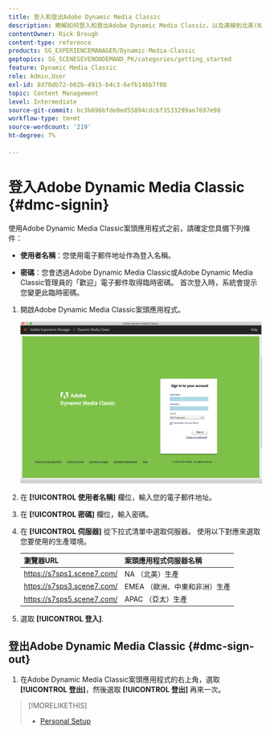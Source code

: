 ```yaml
---
title: 登入和登出Adobe Dynamic Media Classic
description: 瞭解如何登入和登出Adobe Dynamic Media Classic，以及連線到北美(NA)或歐洲、中東、非洲(EMEA)或亞太(APAC)的生產環境伺服器。
contentOwner: Rick Brough
content-type: reference
products: SG_EXPERIENCEMANAGER/Dynamic-Media-Classic
geptopics: SG_SCENESEVENONDEMAND_PK/categories/getting_started
feature: Dynamic Media Classic
role: Admin,User
exl-id: 8d70db72-b02b-4915-b4c3-6efb146b7f08
topic: Content Management
level: Intermediate
source-git-commit: bc3b696bfde0ed55894cdcbf3533299ae7697e98
workflow-type: tm+mt
source-wordcount: '219'
ht-degree: 7%

---
```


<!-- UPDATE THIS TOPIC AFTER DECEMBER 31, 2020!!!!! -->

# 登入Adobe Dynamic Media Classic {#dmc-signin}

使用Adobe Dynamic Media Classic案頭應用程式之前，請確定您具備下列條件：

* **使用者名稱**：您使用電子郵件地址作為登入名稱。

* **密碼**：您會透過Adobe Dynamic Media Classic或Adobe Dynamic Media Classic管理員的「歡迎」電子郵件取得臨時密碼。 首次登入時，系統會提示您變更此臨時密碼。

1. 開啟Adobe Dynamic Media Classic案頭應用程式。

   ![Adobe Dynamic Media Classic登入](/help/using/assets/dmclassic-login1.png)

1. 在 **[!UICONTROL 使用者名稱]** 欄位，輸入您的電子郵件地址。
1. 在 **[!UICONTROL 密碼]** 欄位，輸入密碼。
1. 在 **[!UICONTROL 伺服器]** 從下拉式清單中選取伺服器。
使用以下對應來選取您要使用的生產環境。

   | 瀏覽器URL | 案頭應用程式伺服器名稱 |
   | --- | --- |
   | https://s7sps1.scene7.com/ | NA （北美）生產 |
   | https://s7sps3.scene7.com/ | EMEA （歐洲、中東和非洲）生產 |
   | https://s7sps5.scene7.com/ | APAC （亞太）生產 |

1. 選取 **[!UICONTROL 登入]**.

## 登出Adobe Dynamic Media Classic {#dmc-sign-out}

1. 在Adobe Dynamic Media Classic案頭應用程式的右上角，選取 **[!UICONTROL 登出]**，然後選取 **[!UICONTROL 登出]** 再來一次。

>[!MORELIKETHIS]
>
>* [Personal Setup](personal-setup.md#personal_setup)

